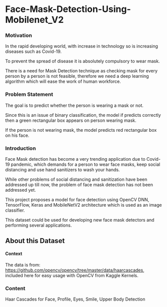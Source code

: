 # Face-Mask-Detection-Using-Mobilenet_V2

### Motivation
In the rapid developing world, with increase in technology so is increasing diseases such as Covid-19.

To prevent the spread of disease it is absolutely compulsory to wear mask.

There is a need for Mask Detection technique as checking mask for every person by a person is not feasible, therefore we need a deep learning algorithm which will ease the work of human workforce.

###  Problem Statement

The goal is to predict whether the person is wearing a mask or not.

Since this is an issue of binary classification, the model if predicts correctly then a green rectangular box appears on person wearing mask.

If the person is not wearing mask, the model predicts red rectangular box on his face.

### Introduction

Face Mask detection has become a very trending application due to Covid-19 pandemic, which demands for a person to wear face masks, keep social distancing and use hand sanitizers to wash your hands.

While other problems of social distancing and sanitization have been addressed up till now, the problem of face mask detection has not been addressed yet.

This project proposes a model for face detection using OpenCV DNN, TensorFlow, Keras and MobileNetV2 architecture which is used as an image classifier.

This dataset could be used for developing new face mask detectors and performing several applications.

## About this Dataset

#### Context

The data is from: https://github.com/opencv/opencv/tree/master/data/haarcascades, included here for easy usage with OpenCV from Kaggle Kernels.

### Content

Haar Cascades for Face, Profile, Eyes, Smile, Upper Body Detection

